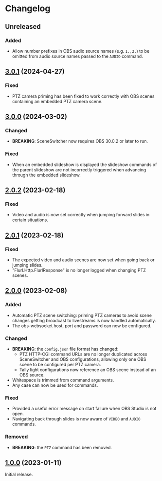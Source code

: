 # Changelog

## Unreleased

### Added

- Allow number prefixes in OBS audio source names (e.g. `1.`, `2.`) to be omitted from audio source names passed to the `AUDIO` command.

## [3.0.1] (2024-04-27)

### Fixed

- PTZ camera priming has been fixed to work correctly with OBS scenes containing an embedded PTZ camera scene.

## [3.0.0] (2024-03-02)

### Changed

- **BREAKING**: SceneSwitcher now requires OBS 30.0.2 or later to run.

### Fixed

- When an embedded slideshow is displayed the slideshow commands of the parent slideshow are not incorrectly triggered when advancing through the embedded slideshow.

## [2.0.2] (2023-02-18)

### Fixed

- Video and audio is now set correctly when jumping forward slides in certain situations.

## [2.0.1] (2023-02-18)

### Fixed

- The expected video and audio scenes are now set when going back or jumping slides.
- "Flurl.Http.FlurlResponse" is no longer logged when changing PTZ scenes.

## [2.0.0] (2023-02-08)

### Added

- Automatic PTZ scene switching: priming PTZ cameras to avoid scene changes getting broadcast to livestreams is now handled automatically.
- The obs-websocket host, port and password can now be configured.

### Changed

- **BREAKING**: the `config.json` file format has changed:
  - PTZ HTTP-CGI command URLs are no longer duplicated across SceneSwitcher and OBS configurations, allowing only one OBS scene to be configured per PTZ camera.
  - Tally light configurations now reference an OBS scene instead of an OBS source.
- Whitespace is trimmed from command arguments.
- Any case can now be used for commands.

### Fixed

- Provided a useful error message on start failure when OBS Studio is not open.
- Navigating back through slides is now aware of `VIDEO` and `AUDIO` commands.

### Removed

- **BREAKING**: the `PTZ` command has been removed.

## [1.0.0] (2023-01-11)

Initial release.

[3.0.1]: https://github.com/slieschke/SceneSwitcher/compare/v3.0.0...v3.0.1
[3.0.0]: https://github.com/slieschke/SceneSwitcher/compare/v2.0.2...v3.0.0
[2.0.2]: https://github.com/slieschke/SceneSwitcher/compare/v2.0.1...v2.0.2
[2.0.1]: https://github.com/slieschke/SceneSwitcher/compare/v2.0.0...v2.0.1
[2.0.0]: https://github.com/slieschke/SceneSwitcher/compare/v1.0.0...v2.0.0
[1.0.0]: https://github.com/slieschke/SceneSwitcher/compare/8289a2d4...v1.0.0

<!-- markdownlint-configure-file { "MD024": { "siblings_only": true } } -->
